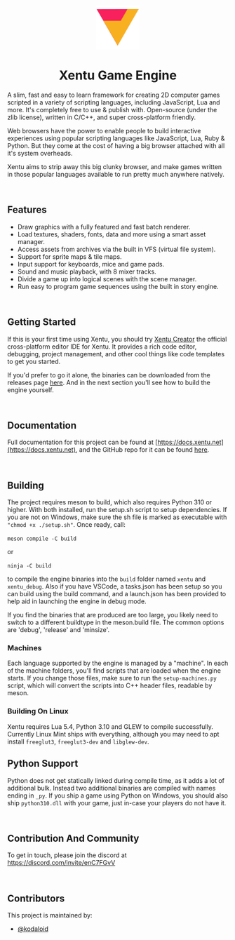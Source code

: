 <p align="center"><img width="100" src="demos/main/images/logo.png" alt="Xentu logo" /></p>
<h1 align="center">Xentu Game Engine</h1>

A slim, fast and easy to learn framework for creating 2D computer games scripted 
in a variety of scripting languages, including JavaScript, Lua and more. It's 
completely free to use & publish with. Open-source (under the zlib license), 
written in C/C++, and super cross-platform friendly.

Web browsers have the power to enable people to build interactive experiences 
using popular scripting languages like JavaScript, Lua, Ruby & Python. But they 
come at the cost of having a big browser attached with all it's system overheads. 

Xentu aims to strip away this big clunky browser, and make games written in those popular 
languages available to run pretty much anywhere natively.

<br />


## Features

- Draw graphics with a fully featured and fast batch renderer.
- Load textures, shaders, fonts, data and more using a smart asset manager.
- Access assets from archives via the built in VFS (virtual file system).
- Support for sprite maps & tile maps.
- Input support for keyboards, mice and game pads.
- Sound and music playback, with 8 mixer tracks.
- Divide a game up into logical scenes with the scene manager.
- Run easy to program game sequences using the built in story engine.

<br />


## Getting Started

If this is your first time using Xentu, you should try [Xentu Creator](https://github.com/xentu/xentu-creator) the official cross-platform editor IDE for Xentu. It provides a rich code editor, debugging, project management, and other cool things like code templates to get you started.

If you'd prefer to go it alone, the binaries can be downloaded from the releases
page [here](https://github.com/xentu/xentu-engine/releases). And in the next section
you'll see how to build the engine yourself.

<br />


## Documentation

Full documentation for this project can be found at [https://docs.xentu.net](https://docs.xentu.net), and the GitHub repo for it can be found [here](https://github.com/xentu/xentu-docs).

<br />


## Building

The project requires meson to build, which also requires Python 310 or higher. With
both installed, run the setup.sh script to setup dependencies. If you are not on
Windows, make sure the sh file is marked as executable with `"chmod +x ./setup.sh"`. 
Once ready, call:

```meson compile -C build```

or

```ninja -C build```

to compile the engine binaries into the `build` folder named `xentu` and `xentu_debug`.
Also if you have VSCode, a tasks.json has been setup so you can build using the 
build command, and a launch.json has been provided to help aid in launching the 
engine in debug mode.

If you find the binaries that are produced are too large, you likely need to
switch to a different buildtype in the meson.build file. The common options are
'debug', 'release' and 'minsize'.

### Machines

Each language supported by the engine is managed by a "machine". In each of the
machine folders, you'll find scripts that are loaded when the engine starts. If
you change those files, make sure to run the `setup-machines.py` script, which
will convert the scripts into C++ header files, readable by meson.

### Building On Linux

Xentu requires Lua 5.4, Python 3.10 and GLEW to compile successfully. Currently
Linux Mint ships with everything, although you may need to apt install 
`freeglut3`, `freeglut3-dev` and `libglew-dev`.

## Python Support

Python does not get statically linked during compile time, as it adds a lot of additional bulk. Instead two additional binaries are compiled with names ending in `_py`. If you ship a game using Python on Windows, you should also ship `python310.dll` with your game, just in-case your players do not have it.

<br />

## Contribution And Community

To get in touch, please join the discord at https://discord.com/invite/enC7FGvV

<br />

## Contributors

This project is maintained by: 

* [@kodaloid](https://github.com/kodaloid)

<br />